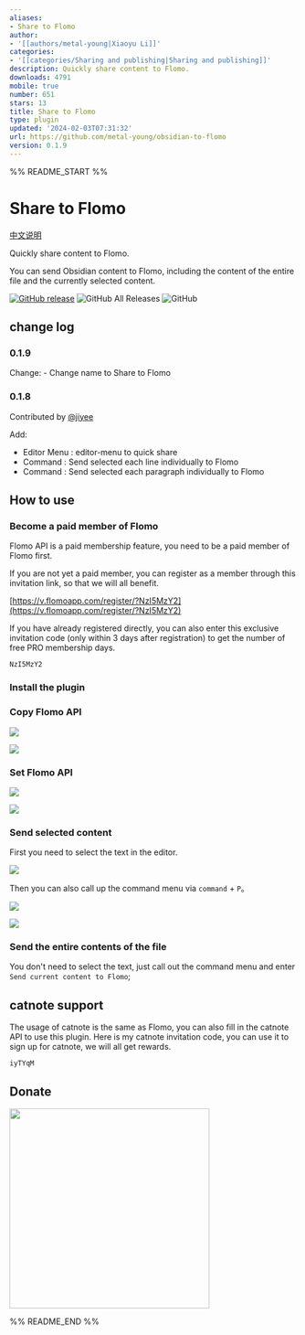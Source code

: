 ```yaml
---
aliases:
- Share to Flomo
author:
- '[[authors/metal-young|Xiaoyu Li]]'
categories:
- '[[categories/Sharing and publishing|Sharing and publishing]]'
description: Quickly share content to Flomo.
downloads: 4791
mobile: true
number: 651
stars: 13
title: Share to Flomo
type: plugin
updated: '2024-02-03T07:31:32'
url: https://github.com/metal-young/obsidian-to-flomo
version: 0.1.9
---
```


%% README_START %%

# Share to Flomo
[中文说明](README_CN.md)

Quickly share content to Flomo.

You can send Obsidian content to Flomo, including the content of the entire file and the currently selected content.

[![GitHub release](https://img.shields.io/github/v/release/metal-young/obsidian-to-flomo?style=for-the-badge&sort=semver)](https://github.com/metal-young/obsidian-to-flomo/releases/latest)
![GitHub All Releases](https://img.shields.io/github/downloads/metal-young/obsidian-to-flomo/total?style=for-the-badge)
![GitHub](https://img.shields.io/github/license/metal-young/obsidian-to-flomo?style=for-the-badge)

## change log

### 0.1.9

Change:
    - Change name to Share to Flomo

### 0.1.8

Contributed by [@jiyee](https://github.com/jiyee)

Add: 
 - Editor Menu : editor-menu to quick share
 - Command : Send selected each line individually to Flomo
 - Command : Send selected each paragraph individually to Flomo 


## How to use 

### Become a paid member of Flomo

Flomo API is a paid membership feature, you need to be a paid member of Flomo first.

If you are not yet a paid member, you can register as a member through this invitation link, so that we will all benefit.

[https://v.flomoapp.com/register/?NzI5MzY2](https://v.flomoapp.com/register/?NzI5MzY2)

If you have already registered directly, you can also enter this exclusive invitation code (only within 3 days after registration) to get the number of free PRO membership days.

```
NzI5MzY2
```

### Install the plugin

### Copy Flomo API

![](https://cdn.metalyoung.com/202210/4189df9a713c42f5f2e05e3864078375.png?x-oss-process=image/auto-orient,1/resize,m_lfit,w_200/quality,q_90)

![](https://cdn.metalyoung.com/202210/779e61675387c1e9b1025d15c1384ea2.png?x-oss-process=image/auto-orient,1/resize,m_lfit,w_400/quality,q_90)

### Set Flomo API

![](https://cdn.metalyoung.com/202210/b571bbdcd680fe84a1b35890ebf53b94.png?x-oss-process=image/auto-orient,1/resize,m_lfit,w_600/quality,q_90)

![](https://cdn.metalyoung.com/202210/9b02789ba6ff50b113970fda0c1c9121.png?x-oss-process=image/auto-orient,1/resize,m_lfit,w_600/quality,q_90)


### Send selected content

First you need to select the text in the editor.

![](https://cdn.metalyoung.com/202210/510e64df1409646a421f23b7597965c3.png?x-oss-process=image/auto-orient,1/resize,m_lfit,w_600/quality,q_90)

Then you can also call up the command menu via `command` + `P`。

![](https://cdn.metalyoung.com/202210/32ab062ed85d121e45052058c79af1e1.png?x-oss-process=image/auto-orient,1/resize,m_lfit,w_600/quality,q_90)

![](https://cdn.metalyoung.com/202210/e9da4e4bfe8406a1c6fa0e02374a3586.png?x-oss-process=image/auto-orient,1/resize,m_lfit,w_600/quality,q_90)

### Send the entire contents of the file

You don't need to select the text, just call out the command menu and enter `Send current content to Flomo`;

## catnote support
The usage of catnote is the same as Flomo, you can also fill in the catnote API to use this plugin.
Here is my catnote invitation code, you can use it to sign up for catnote, we will all get rewards.
```
iyTYqM
```

## Donate

<img src="https://cdn.metalyoung.com/202210/80588be2aa1b72796ecbf3f5dd32cab7.JPG" width="350px">


%% README_END %%